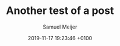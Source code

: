 ---
layout: post
title:  "Another test of a post"
author: Samuel Meijer
date:   2019-11-17 19:23:46 +0100
categories: jekyll update
---